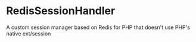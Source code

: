 # RedisSessionHandler
A custom session manager based on Redis for PHP that doesn't use PHP's native ext/session

